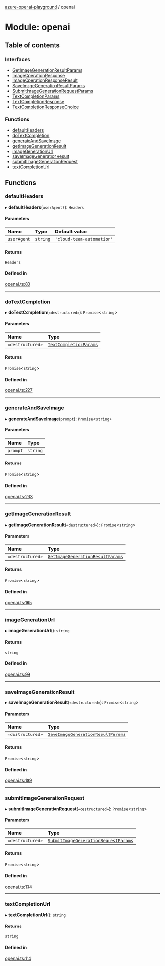 [azure-openai-playground](../README.md) / openai

# Module: openai

## Table of contents

### Interfaces

- [GetImageGenerationResultParams](../interfaces/openai.GetImageGenerationResultParams.md)
- [ImageOperationResponse](../interfaces/openai.ImageOperationResponse.md)
- [ImageOperationResponseResult](../interfaces/openai.ImageOperationResponseResult.md)
- [SaveImageGenerationResultParams](../interfaces/openai.SaveImageGenerationResultParams.md)
- [SubmitImageGenerationRequestParams](../interfaces/openai.SubmitImageGenerationRequestParams.md)
- [TextCompletionParams](../interfaces/openai.TextCompletionParams.md)
- [TextCompletionResponse](../interfaces/openai.TextCompletionResponse.md)
- [TextCompletionResponseChoice](../interfaces/openai.TextCompletionResponseChoice.md)

### Functions

- [defaultHeaders](openai.md#defaultheaders)
- [doTextCompletion](openai.md#dotextcompletion)
- [generateAndSaveImage](openai.md#generateandsaveimage)
- [getImageGenerationResult](openai.md#getimagegenerationresult)
- [imageGenerationUrl](openai.md#imagegenerationurl)
- [saveImageGenerationResult](openai.md#saveimagegenerationresult)
- [submitImageGenerationRequest](openai.md#submitimagegenerationrequest)
- [textCompletionUrl](openai.md#textcompletionurl)

## Functions

### defaultHeaders

▸ **defaultHeaders**(`userAgent?`): `Headers`

#### Parameters

| Name | Type | Default value |
| :------ | :------ | :------ |
| `userAgent` | `string` | `'cloud-team-automation'` |

#### Returns

`Headers`

#### Defined in

[openai.ts:80](https://github.com/CU-CommunityApps/ct-azure-openai-playground/blob/e4891f4/src/lib/openai.ts#L80)

___

### doTextCompletion

▸ **doTextCompletion**(`«destructured»`): `Promise`<`string`\>

#### Parameters

| Name | Type |
| :------ | :------ |
| `«destructured»` | [`TextCompletionParams`](../interfaces/openai.TextCompletionParams.md) |

#### Returns

`Promise`<`string`\>

#### Defined in

[openai.ts:227](https://github.com/CU-CommunityApps/ct-azure-openai-playground/blob/e4891f4/src/lib/openai.ts#L227)

___

### generateAndSaveImage

▸ **generateAndSaveImage**(`prompt`): `Promise`<`string`\>

#### Parameters

| Name | Type |
| :------ | :------ |
| `prompt` | `string` |

#### Returns

`Promise`<`string`\>

#### Defined in

[openai.ts:263](https://github.com/CU-CommunityApps/ct-azure-openai-playground/blob/e4891f4/src/lib/openai.ts#L263)

___

### getImageGenerationResult

▸ **getImageGenerationResult**(`«destructured»`): `Promise`<`string`\>

#### Parameters

| Name | Type |
| :------ | :------ |
| `«destructured»` | [`GetImageGenerationResultParams`](../interfaces/openai.GetImageGenerationResultParams.md) |

#### Returns

`Promise`<`string`\>

#### Defined in

[openai.ts:165](https://github.com/CU-CommunityApps/ct-azure-openai-playground/blob/e4891f4/src/lib/openai.ts#L165)

___

### imageGenerationUrl

▸ **imageGenerationUrl**(): `string`

#### Returns

`string`

#### Defined in

[openai.ts:99](https://github.com/CU-CommunityApps/ct-azure-openai-playground/blob/e4891f4/src/lib/openai.ts#L99)

___

### saveImageGenerationResult

▸ **saveImageGenerationResult**(`«destructured»`): `Promise`<`string`\>

#### Parameters

| Name | Type |
| :------ | :------ |
| `«destructured»` | [`SaveImageGenerationResultParams`](../interfaces/openai.SaveImageGenerationResultParams.md) |

#### Returns

`Promise`<`string`\>

#### Defined in

[openai.ts:199](https://github.com/CU-CommunityApps/ct-azure-openai-playground/blob/e4891f4/src/lib/openai.ts#L199)

___

### submitImageGenerationRequest

▸ **submitImageGenerationRequest**(`«destructured»`): `Promise`<`string`\>

#### Parameters

| Name | Type |
| :------ | :------ |
| `«destructured»` | [`SubmitImageGenerationRequestParams`](../interfaces/openai.SubmitImageGenerationRequestParams.md) |

#### Returns

`Promise`<`string`\>

#### Defined in

[openai.ts:134](https://github.com/CU-CommunityApps/ct-azure-openai-playground/blob/e4891f4/src/lib/openai.ts#L134)

___

### textCompletionUrl

▸ **textCompletionUrl**(): `string`

#### Returns

`string`

#### Defined in

[openai.ts:114](https://github.com/CU-CommunityApps/ct-azure-openai-playground/blob/e4891f4/src/lib/openai.ts#L114)
